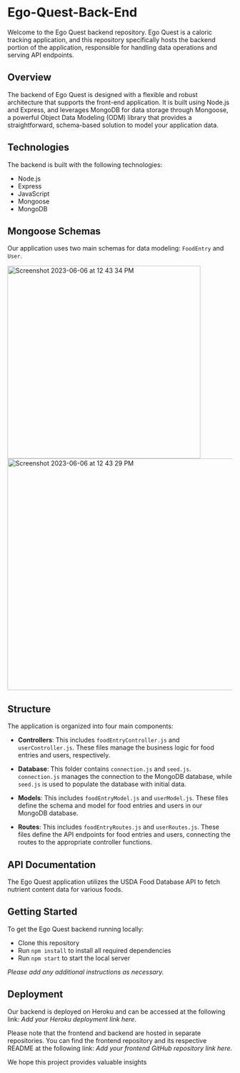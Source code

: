 # Ego-Quest-Back-End

Welcome to the Ego Quest backend repository. Ego Quest is a caloric tracking application, and this repository specifically hosts the backend portion of the application, responsible for handling data operations and serving API endpoints.

## Overview

The backend of Ego Quest is designed with a flexible and robust architecture that supports the front-end application. It is built using Node.js and Express, and leverages MongoDB for data storage through Mongoose, a powerful Object Data Modeling (ODM) library that provides a straightforward, schema-based solution to model your application data.

## Technologies

The backend is built with the following technologies:

- Node.js
- Express
- JavaScript
- Mongoose
- MongoDB

## Mongoose Schemas

Our application uses two main schemas for data modeling: `FoodEntry` and `User`. 

<img width="432" alt="Screenshot 2023-06-06 at 12 43 34 PM" src="https://github.com/rodriguezdevin24/Ego-Quest-Back-End/assets/131619471/79c34b67-7c82-4b9e-8e57-c3edca50849a">
<img width="519" alt="Screenshot 2023-06-06 at 12 43 29 PM" src="https://github.com/rodriguezdevin24/Ego-Quest-Back-End/assets/131619471/c023ca58-e3d6-4442-a8ca-de9ba31e5d89">


## Structure

The application is organized into four main components:

- **Controllers**: This includes `foodEntryController.js` and `userController.js`. These files manage the business logic for food entries and users, respectively.

- **Database**: This folder contains `connection.js` and `seed.js`. `connection.js` manages the connection to the MongoDB database, while `seed.js` is used to populate the database with initial data.

- **Models**: This includes `foodEntryModel.js` and `userModel.js`. These files define the schema and model for food entries and users in our MongoDB database.

- **Routes**: This includes `foodEntryRoutes.js` and `userRoutes.js`. These files define the API endpoints for food entries and users, connecting the routes to the appropriate controller functions.

## API Documentation

The Ego Quest application utilizes the USDA Food Database API to fetch nutrient content data for various foods.

## Getting Started

To get the Ego Quest backend running locally:

- Clone this repository
- Run `npm install` to install all required dependencies
- Run `npm start` to start the local server

*Please add any additional instructions as necessary.*

## Deployment

Our backend is deployed on Heroku and can be accessed at the following link: *Add your Heroku deployment link here*.

Please note that the frontend and backend are hosted in separate repositories. You can find the frontend repository and its respective README at the following link: *Add your frontend GitHub repository link here*.

We hope this project provides valuable insights



